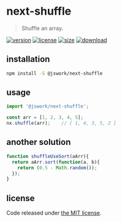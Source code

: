 # next-shuffle
> Shuffle an array.

[![version][version-image]][version-url]
[![license][license-image]][license-url]
[![size][size-image]][size-url]
[![download][download-image]][download-url]

## installation
```bash
npm install -S @jswork/next-shuffle
```

## usage
```js
import '@jswork/next-shuffle';

const arr = [1, 2, 3, 4, 5];
nx.shuffle(arr);    // [ 1, 4, 3, 5, 2 ]
```

## another solution
```js
function shuffleUseSort(aArr){
  return aArr.sort(function(a, b){
    return (0.5 - Math.random());
  });
}
```

## license
Code released under [the MIT license](https://github.com/afeiship/next-shuffle/blob/master/LICENSE.txt).

[version-image]: https://img.shields.io/npm/v/@jswork/next-shuffle
[version-url]: https://npmjs.org/package/@jswork/next-shuffle

[license-image]: https://img.shields.io/npm/l/@jswork/next-shuffle
[license-url]: https://github.com/afeiship/next-shuffle/blob/master/LICENSE.txt

[size-image]: https://img.shields.io/bundlephobia/minzip/@jswork/next-shuffle
[size-url]: https://github.com/afeiship/next-shuffle/blob/master/dist/next-shuffle.min.js

[download-image]: https://img.shields.io/npm/dm/@jswork/next-shuffle
[download-url]: https://www.npmjs.com/package/@jswork/next-shuffle
